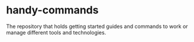 # handy-commands
The repository that holds getting started guides and commands to work or manage different tools and technologies. 
